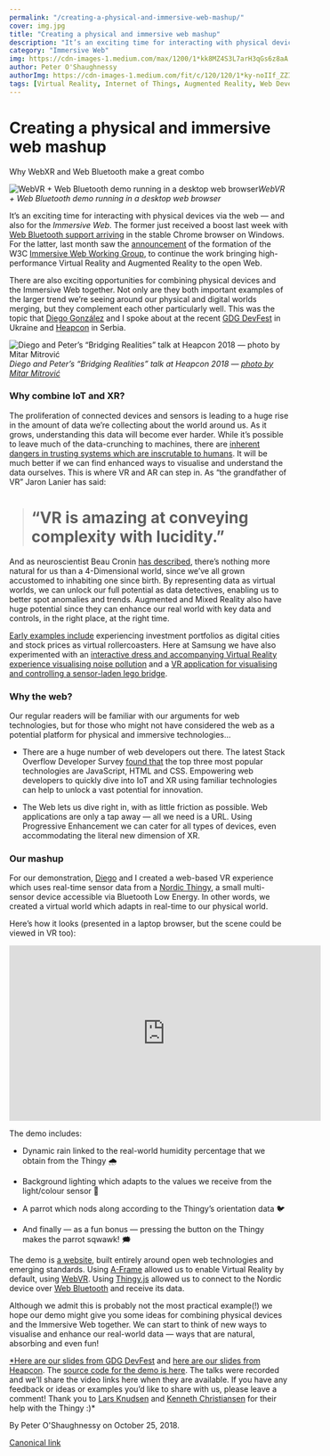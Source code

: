 ```yaml
---
permalink: "/creating-a-physical-and-immersive-web-mashup/"
cover: img.jpg
title: "Creating a physical and immersive web mashup"
description: "It’s an exciting time for interacting with physical devices via the web — and also for the Immersive Web. The former just received a boost last week with Web Bluetooth support arriving in the stable Chrome browser on Windows. For the latter, last month saw the announcement of the formation of the W3C Immersive Web Working Group, to continue the work bringing high-performance Virtual Reality and Augmented Reality to the open Web."
category: "Immersive Web"
img: https://cdn-images-1.medium.com/max/1200/1*kk8MZ4S3L7arH3qGs6z8aA.png
author: Peter O'Shaughnessy
authorImg: https://cdn-images-1.medium.com/fit/c/120/120/1*ky-noIIf_ZZIoGDsvfW3AA.jpeg
tags: [Virtual Reality, Internet of Things, Augmented Reality, Web Development, Bluetooth]
---
```


# Creating a physical and immersive web mashup

Why WebXR and Web Bluetooth make a great combo

![WebVR + Web Bluetooth demo running in a desktop web browser](https://cdn-images-1.medium.com/max/5116/1*kk8MZ4S3L7arH3qGs6z8aA.png)*WebVR + Web Bluetooth demo running in a desktop web browser*

It’s an exciting time for interacting with physical devices via the web — and also for the *Immersive Web*. The former just received a boost last week with [Web Bluetooth support arriving](https://developers.google.com/web/updates/2018/10/nic70) in the stable Chrome browser on Windows. For the latter, last month saw the [announcement](https://www.w3.org/blog/2018/09/announcing-the-immersive-web-working-group/) of the formation of the W3C [Immersive Web Working Group](https://www.w3.org/immersive-web/), to continue the work bringing high-performance Virtual Reality and Augmented Reality to the open Web.

There are also exciting opportunities for combining physical devices and the Immersive Web together. Not only are they both important examples of the larger trend we’re seeing around our physical and digital worlds merging, but they complement each other particularly well. This was the topic that [Diego González](undefined) and I spoke about at the recent [GDG DevFest](https://devfest.gdg.org.ua/) in Ukraine and [Heapcon](https://heapcon.io/) in Serbia.

![Diego and Peter’s “Bridging Realities” talk at Heapcon 2018 — [photo by Mitar Mitrović](https://www.facebook.com/media/set/?set=ms.c.eJxll1muWDEIQ3dUMZlh~%3Bxur7qtU6Z38WgQCwYa4ubStug3rWv3x~%3B0huPMj6b~_TKgJQnTlUfbZqxahM2vg5ENkTi4EcaIhU41fYbkdkU8zreeUWb7kKsTu~%3BfniMWsaJYn2tmujc4tSd4PhGJFk4dYsnSeMM7IG7VDmSBRDhjdRuQqoNnt0H0OtZHmUQW1XCvhudN2rA~_dWH7IOyoeFgw9vTPNW2CNlG0uWBnRj9~_kkj0U8Nm7hHG3AM1DMGzrMFTRfayztNkCjszsoqeJ3jDPXiOMdiU4c5ezjeVszNv6UeJHvOMJAK~_y2bIi76iZ97QRqy8HjZpgnk1M6WS~%3BOTJOi~%3B9jJGVVrzPGD1P0rMb1cYfHbOkkqyIzD38Gqpo~_sOvpYbPo4czRDJERFTjLM6vOOqPMJs~_RUJHxQTr3Gnk16LOsdS6aGvaUCGjxVPfIIQNZpNic~_mZsyB6RZujAlQ4TlXxlC~%3B6x63JwVHQM3kaNaxhOHOniiramemJrzNi7npecJqIinU2UUXtyJ0yZpF3ZErxPu5UyHlsLBhLHXx3bgXxTMYM9moNOKj0BzFHJ1SSO3lOz~_SgaqoeP6h8Hjuzhm9aQ4UssyPSSwST~_lvhUPk6Y6YS7~%3Bywu4JvUU~_vVpvx1OOnqTbV7NVqsqm6UbFc6liV8z6l5Qses7C38sN3T0avNShJjvHO~%3BmThA37VJm2WHKxazKZ65nKJ22k6p3BOsH92niyaue~_zWd3jeeuIvNzhjp3Obacs6SePanPs5~%3BSaJ9PHZp8sDkiGMXo8eRk3zwz~_AvKZuWncLjKpfmncx9KfmXvLvDbZmcmNMY91znS8oOLpseO8qHXEUj6Isar1RP8EgR1eT3S~_uyyodb3JU2TBt~_5wOnDLraL6~%3BXw5UFUyTsbKq4PRa5C7kpuDwo~%3BR~_b~%3B4vmS0YY99lANSZNNXMti4qIf3ZNHTzHToWXqyaPSq9ERP~%3BmHls7wzt0oV2f19XXDq0R~%3B52~%3BPUXjkV8mdYIosn~_tcuZBM7KpNVVeKVNdz09Gy5~_r7Z8MO~%3Bp~%3Bhbl~%3BjLlo7Kr33e66h~_Gv7jNMmK3b~%3B~%3B8l~%3BQjPDp.bps.a.10155865491116485&type=1&__tn__=HH-R)](https://cdn-images-1.medium.com/max/4000/1*rdt0XlynRgrW8AznADJcTA.jpeg)*Diego and Peter’s “Bridging Realities” talk at Heapcon 2018 — [photo by Mitar Mitrović](https://www.facebook.com/media/set/?set=ms.c.eJxll1muWDEIQ3dUMZlh~%3Bxur7qtU6Z38WgQCwYa4ubStug3rWv3x~%3B0huPMj6b~_TKgJQnTlUfbZqxahM2vg5ENkTi4EcaIhU41fYbkdkU8zreeUWb7kKsTu~%3BfniMWsaJYn2tmujc4tSd4PhGJFk4dYsnSeMM7IG7VDmSBRDhjdRuQqoNnt0H0OtZHmUQW1XCvhudN2rA~_dWH7IOyoeFgw9vTPNW2CNlG0uWBnRj9~_kkj0U8Nm7hHG3AM1DMGzrMFTRfayztNkCjszsoqeJ3jDPXiOMdiU4c5ezjeVszNv6UeJHvOMJAK~_y2bIi76iZ97QRqy8HjZpgnk1M6WS~%3BOTJOi~%3B9jJGVVrzPGD1P0rMb1cYfHbOkkqyIzD38Gqpo~_sOvpYbPo4czRDJERFTjLM6vOOqPMJs~_RUJHxQTr3Gnk16LOsdS6aGvaUCGjxVPfIIQNZpNic~_mZsyB6RZujAlQ4TlXxlC~%3B6x63JwVHQM3kaNaxhOHOniiramemJrzNi7npecJqIinU2UUXtyJ0yZpF3ZErxPu5UyHlsLBhLHXx3bgXxTMYM9moNOKj0BzFHJ1SSO3lOz~_SgaqoeP6h8Hjuzhm9aQ4UssyPSSwST~_lvhUPk6Y6YS7~%3Bywu4JvUU~_vVpvx1OOnqTbV7NVqsqm6UbFc6liV8z6l5Qses7C38sN3T0avNShJjvHO~%3BmThA37VJm2WHKxazKZ65nKJ22k6p3BOsH92niyaue~_zWd3jeeuIvNzhjp3Obacs6SePanPs5~%3BSaJ9PHZp8sDkiGMXo8eRk3zwz~_AvKZuWncLjKpfmncx9KfmXvLvDbZmcmNMY91znS8oOLpseO8qHXEUj6Isar1RP8EgR1eT3S~_uyyodb3JU2TBt~_5wOnDLraL6~%3BXw5UFUyTsbKq4PRa5C7kpuDwo~%3BR~_b~%3B4vmS0YY99lANSZNNXMti4qIf3ZNHTzHToWXqyaPSq9ERP~%3BmHls7wzt0oV2f19XXDq0R~%3B52~%3BPUXjkV8mdYIosn~_tcuZBM7KpNVVeKVNdz09Gy5~_r7Z8MO~%3Bp~%3Bhbl~%3BjLlo7Kr33e66h~_Gv7jNMmK3b~%3B~%3B8l~%3BQjPDp.bps.a.10155865491116485&type=1&__tn__=HH-R)*

### Why combine IoT and XR?

The proliferation of connected devices and sensors is leading to a huge rise in the amount of data we’re collecting about the world around us. As it grows, understanding this data will become ever harder. While it’s possible to leave much of the data-crunching to machines, there are [inherent dangers in trusting systems which are inscrutable to humans](https://youtu.be/ajGX7odA87k). It will be much better if we can find enhanced ways to visualise and understand the data ourselves. This is where VR and AR can step in. As “the grandfather of VR” Jaron Lanier has said:
> # “VR is amazing at conveying complexity with lucidity.”

And as neuroscientist Beau Cronin [has described](https://medium.com/@beaucronin/the-oculus-rift-is-an-applied-neuroscience-powerhouse-512e3213f055), there’s nothing more natural for us than a 4-Dimensional world, since we’ve all grown accustomed to inhabiting one since birth. By representing data as virtual worlds, we can unlock our full potential as data detectives, enabling us to better spot anomalies and trends. Augmented and Mixed Reality also have huge potential since they can enhance our real world with key data and controls, in the right place, at the right time.

[Early examples include](https://peteroshaughnessy.com/posts/how-immersive-computing-can-help-solve-our-big-data-explosion/) experiencing investment portfolios as digital cities and stock prices as virtual rollercoasters. Here at Samsung we have also experimented with an [interactive dress and accompanying Virtual Reality experience visualising noise pollution](https://medium.com/samsung-internet-dev/look-forward-fashion-tech-b47a946ebcd1) and a [VR application for visualising and controlling a sensor-laden lego bridge](https://www.artik.io/blog/2017/08/samsung-artik-vmworld-2017/).

### Why the web?

Our regular readers will be familiar with our arguments for web technologies, but for those who might not have considered the web as a potential platform for physical and immersive technologies…

* There are a huge number of web developers out there. The latest Stack Overflow Developer Survey [found that](https://insights.stackoverflow.com/survey/2018/#technology) the top three most popular technologies are JavaScript, HTML and CSS. Empowering web developers to quickly dive into IoT and XR using familiar technologies can help to unlock a vast potential for innovation.

* The Web lets us dive right in, with as little friction as possible. Web applications are only a tap away — all we need is a URL. Using Progressive Enhancement we can cater for all types of devices, even accommodating the literal new dimension of XR.

### Our mashup

For our demonstration, [Diego](undefined) and I created a web-based VR experience which uses real-time sensor data from a [Nordic Thingy](https://www.nordicsemi.com/eng/Products/Nordic-Thingy-52), a small multi-sensor device accessible via Bluetooth Low Energy. In other words, we created a virtual world which adapts in real-time to our physical world.

Here’s how it looks (presented in a laptop browser, but the scene could be viewed in VR too):

<center><iframe width="560" height="315" src="https://www.youtube.com/embed/7_ez5X-_-lM" frameborder="0" allowfullscreen></iframe></center>

The demo includes:

* Dynamic rain linked to the real-world humidity percentage that we obtain from the Thingy 🌧️

* Background lighting which adapts to the values we receive from the light/colour sensor 🔦

* A parrot which nods along according to the Thingy’s orientation data 🐦

* And finally — as a fun bonus — pressing the button on the Thingy makes the parrot sqwawk! 🗯️

The demo is [a website](https://diekus.com/webxr-bt/aframe/), built entirely around open web technologies and emerging standards. Using [A-Frame](https://aframe.io/) allowed us to enable Virtual Reality by default, using [WebVR](https://developer.mozilla.org/en-US/docs/Web/API/WebVR_API). Using [Thingy.js](https://github.com/NordicPlayground/Nordic-Thingy52-Thingyjs) allowed us to connect to the Nordic device over [Web Bluetooth](https://developer.mozilla.org/en-US/docs/Web/API/Web_Bluetooth_API) and receive its data.

Although we admit this is probably not the most practical example(!) we hope our demo might give you some ideas for combining physical devices and the Immersive Web together. We can start to think of new ways to visualise and enhance our real-world data — ways that are natural, absorbing and even fun!

[*Here are our slides from GDG DevFest](https://www.slideshare.net/secret/JogKDKMRbFFQOM) and [here are our slides from Heapcon](https://www.slideshare.net/secret/cIybseMqmYvFzO). The [source code for the demo is here](https://github.com/diekus/webxr-bt). The talks were recorded and we’ll share the video links here when they are available. If you have any feedback or ideas or examples you’d like to share with us, please leave a comment! Thank you to [Lars Knudsen](undefined) and [Kenneth Christiansen](undefined) for their help with the Thingy :)*



By Peter O'Shaughnessy on October 25, 2018.

[Canonical link](https://medium.com/samsung-internet-dev/creating-a-physical-and-immersive-web-mashup-b5418f14b982)
